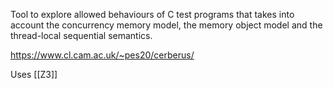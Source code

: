 Tool to explore allowed behaviours of C test programs that takes into account the concurrency memory model, the memory object model and the thread-local sequential semantics.

https://www.cl.cam.ac.uk/~pes20/cerberus/

Uses [[Z3]]
